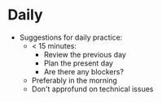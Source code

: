 # Daily

- Suggestions for daily practice:
  - < 15 minutes:
    - Review the previous day
    - Plan the present day
    - Are there any blockers?
  - Preferably in the morning
  - Don't approfund on technical issues
